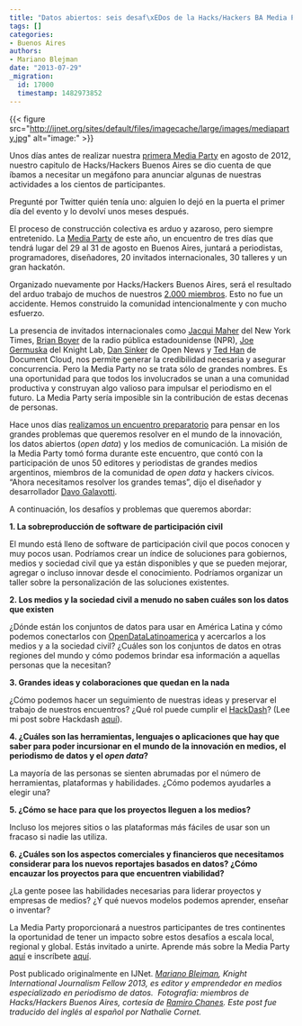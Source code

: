 ```yaml
---
title: "Datos abiertos: seis desaf\xEDos de la Hacks/Hackers BA Media Party"
tags: []
categories:
- Buenos Aires
authors:
- Mariano Blejman
date: "2013-07-29"
_migration:
  id: 17000
  timestamp: 1482973852
---
```


{{< figure src="http://ijnet.org/sites/default/files/imagecache/large/images/mediaparty.jpg" alt="image:" >}}

Unos días antes de realizar nuestra [primera Media Party][1] en agosto de 2012, nuestro capitulo de Hacks/Hackers Buenos Aires se dio cuenta de que íbamos a necesitar un megáfono para anunciar algunas de nuestras actividades a los cientos de participantes.

Pregunté por Twitter quién tenía uno: alguien lo dejó en la puerta el primer día del evento y lo devolví unos meses después.

El proceso de construcción colectiva es arduo y azaroso, pero siempre entretenido. La [Media Party][2] de este año, un encuentro de tres días que tendrá lugar del 29 al 31 de agosto en Buenos Aires, juntará a periodistas, programadores, diseñadores, 20 invitados internacionales, 30 talleres y un gran hackatón.

Organizado nuevamente por Hacks/Hackers Buenos Aires, será el resultado del arduo trabajo de muchos de nuestros [2.000 miembros][3]. Esto no fue un accidente. Hemos construido la comunidad intencionalmente y con mucho esfuerzo.

La presencia de invitados internacionales como [Jacqui Maher][4] del New York Times, [Brian Boyer][5] de la radio pública estadounidense (NPR), [Joe Germuska][6] del Knight Lab, [Dan Sinker][7] de Open News y [Ted Han][8] de Document Cloud, nos permite generar la credibilidad necesaria y asegurar concurrencia. Pero la Media Party no se trata sólo de grandes nombres. Es una oportunidad para que todos los involucrados se unan a una comunidad productiva y construyan algo valioso para impulsar el periodismo en el futuro. La Media Party sería imposible sin la contribución de estas decenas de personas.

Hace unos días [realizamos un encuentro preparatorio][9] para pensar en los grandes problemas que queremos resolver en el mundo de la innovación, los datos abiertos (_open data_) y los medios de comunicación. La misión de la Media Party tomó forma durante este encuentro, que contó con la participación de unos 50 editores y periodistas de grandes medios argentinos, miembros de la comunidad de _open data_ y hackers cívicos. “Ahora necesitamos resolver los grandes temas”, dijo el diseñador y desarrollador [Davo Galavotti][10].

A continuación, los desafíos y problemas que queremos abordar:

**1. La sobreproducción de software de participación civil**

El mundo está lleno de software de participación civil que pocos conocen y muy pocos usan. Podríamos crear un índice de soluciones para gobiernos, medios y sociedad civil que ya están disponibles y que se pueden mejorar, agregar o incluso innovar desde el conocimiento. Podríamos organizar un taller sobre la personalización de las soluciones existentes.

**2. Los medios y la sociedad civil a menudo no saben cuáles son los datos que existen**

¿Dónde están los conjuntos de datos para usar en América Latina y cómo podemos conectarlos con [OpenDataLatinoamerica][11] y acercarlos a los medios y a la sociedad civil? ¿Cuáles son los conjuntos de datos en otras regiones del mundo y cómo podemos brindar esa información a aquellas personas que la necesitan?

**3. Grandes ideas y colaboraciones que quedan en la nada**

¿Cómo podemos hacer un seguimiento de nuestras ideas y preservar el trabajo de nuestros encuentros? ¿Qué rol puede cumplir el [HackDash][12]? (Lee mi post sobre Hackdash [aquí][13]).

**4. ¿Cuáles son las herramientas, lenguajes o aplicaciones que hay que saber para poder incursionar en el mundo de la innovación en medios, el periodismo de datos y el _open data_?**

La mayoría de las personas se sienten abrumadas por el número de herramientas, plataformas y habilidades. ¿Cómo podemos ayudarles a elegir una?

**5. ¿Cómo se hace para que los proyectos lleguen a los medios?**

Incluso los mejores sitios o las plataformas más fáciles de usar son un fracaso si nadie las utiliza.

**6. ¿Cuáles son los aspectos comerciales y financieros que necesitamos considerar para los nuevos reportajes basados en datos? ¿Cómo encauzar los proyectos para que encuentren viabilidad?**

¿La gente posee las habilidades necesarias para liderar proyectos y empresas de medios? ¿Y qué nuevos modelos podemos aprender, enseñar o inventar?

La Media Party proporcionará a nuestros participantes de tres continentes la oportunidad de tener un impacto sobre estos desafíos a escala local, regional y global. Estás invitado a unirte. Aprende más sobre la Media Party [aquí][14] e inscríbete [aquí][3].

Post publicado originalmente en IJNet. _[Mariano Blejman][15], Knight International Journalism Fellow 2013, es editor y emprendedor en medios especializado en periodismo de datos.  Fotografía: miembros de Hacks/Hackers Buenos Aires, cortesía de [Ramiro Chanes][16]. Este post fue traducido del inglés al español por Nathalie Cornet._

 [1]: http://www.meetup.com/HacksHackersBA/events/69418622/
 [2]: http://mediaparty.info/
 [3]: http://meetupba.hackshackers.com/
 [4]: http://www.mediaparty.info/en/2/whoscoming/131/Jacqui-Maher.htm
 [5]: http://www.mediaparty.info/en/2/whoscoming/157/Brian-Boyer.htm
 [6]: http://www.mediaparty.info/en/2/whoscoming/132/Joe-Germuska.htm
 [7]: http://www.mediaparty.info/en/2/whoscoming/109/Daniel-Sinker.htm
 [8]: http://www.mediaparty.info/es/2/quienviene/122/Ted-Han.htm
 [9]: http://www.meetup.com/HacksHackersBA/events/127831822/
 [10]: https://twitter.com/pixelbeat
 [11]: http://opendatalatinoamerica.org/
 [12]: http://hackdash.org/
 [13]: http://ijnet.org/es/blog/hackdash-ideas-para-un-hackaton-y-reflexiones-sobre-el-trabajo-colaborativo
 [14]: http://www.mediaparty.info/en/2/
 [15]: http://www.icfj.org/about/profiles/mariano-blejman
 [16]: http://www.meetup.com/HacksHackersBA/members/64884462
